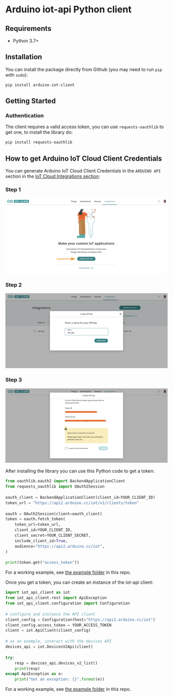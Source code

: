 # Arduino iot-api Python client

## Requirements

* Python 3.7+

## Installation

You can install the package directly from Github (you may need to run `pip` with
`sudo`):

```sh
pip install arduino-iot-client
```

## Getting Started

### Authentication

The client requires a valid access token, you can use `requests-oauthlib` to get
one, to install the library do:

```sh
pip install requests-oauthlib
```

## How to get Arduino IoT Cloud Client Credentials

You can generate Arduino IoT Cloud Client Credentials in the `ARDUINO API` section in the [IoT Cloud Integrations section](https://create.arduino.cc/iot/integrations):

### Step 1

![IoT Cloud Site](https://raw.githubusercontent.com/akash73/iot-client-py/master/img/selection_1.png)

### Step 2

![IoT Cloud Site](https://raw.githubusercontent.com/akash73/iot-client-py/master/img/selection_2.png)

### Step 3

![IoT Cloud Site](https://raw.githubusercontent.com/akash73/iot-client-py/master/img/selection_3.png)


After installing the library you can use this Python code to get a token:

```python
from oauthlib.oauth2 import BackendApplicationClient
from requests_oauthlib import OAuth2Session

oauth_client = BackendApplicationClient(client_id=YOUR_CLIENT_ID)
token_url = "https://api2.arduino.cc/iot/v1/clients/token"

oauth = OAuth2Session(client=oauth_client)
token = oauth.fetch_token(
    token_url=token_url,
    client_id=YOUR_CLIENT_ID,
    client_secret=YOUR_CLIENT_SECRET,
    include_client_id=True,
    audience="https://api2.arduino.cc/iot",
)

print(token.get("access_token"))


```
For a working example, see [the example folder](https://github.com/akash73/iot-client-py/tree/master/example/request_token.py) in this repo.

Once you get a token, you can create an instance of the iot-api client:

```python
import iot_api_client as iot
from iot_api_client.rest import ApiException
from iot_api_client.configuration import Configuration

# configure and instance the API client
client_config = Configuration(host="https://api2.arduino.cc/iot")
client_config.access_token = YOUR_ACCESS_TOKEN
client = iot.ApiClient(client_config)

# as an example, interact with the devices API
devices_api = iot.DevicesV2Api(client)

try:
    resp = devices_api.devices_v2_list()
    print(resp)
except ApiException as e:
    print("Got an exception: {}".format(e))
```

For a working example, see [the example folder](https://github.com/akash73/iot-client-py/tree/master/example/main.py) in this repo.

